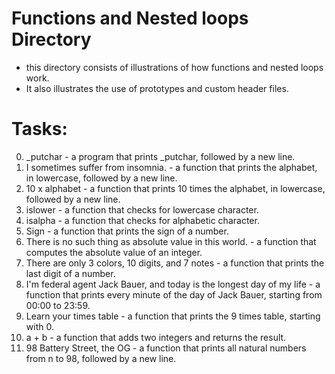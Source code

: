 # Functions and Nested loops Directory

- this directory consists of illustrations of how functions and nested loops work.
- It also illustrates the use of prototypes and custom header files.

# Tasks: 

0. _putchar - a program that prints _putchar, followed by a new line.
1. I sometimes suffer from insomnia. -  a function that prints the alphabet, in lowercase, followed by a new line.
2. 10 x alphabet - a function that prints 10 times the alphabet, in lowercase, followed by a new line.
3. islower - a function that checks for lowercase character.
4. isalpha -  a function that checks for alphabetic character.
5. Sign - a function that prints the sign of a number.
6. There is no such thing as absolute value in this world. -  a function that computes the absolute value of an integer.
7. There are only 3 colors, 10 digits, and 7 notes - a function that prints the last digit of a number.
8. I'm federal agent Jack Bauer, and today is the longest day of my life - a function that prints every minute of the day of Jack Bauer, starting from 00:00 to 23:59.
9. Learn your times table -  a function that prints the 9 times table, starting with 0.
10. a + b - a function that adds two integers and returns the result.
11.  98 Battery Street, the OG - a function that prints all natural numbers from n to 98, followed by a new line.
